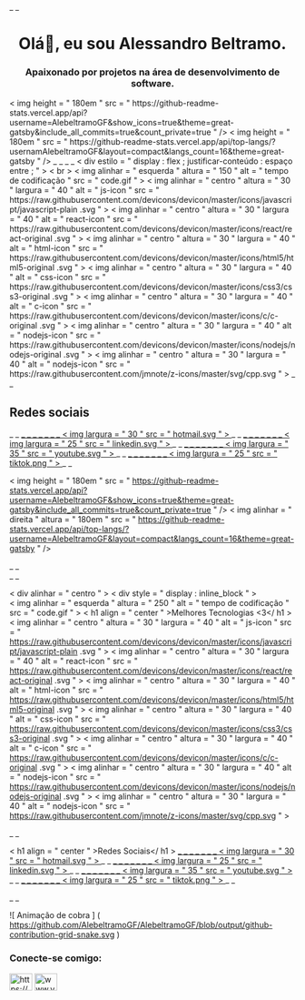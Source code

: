 </div> _ _
<h1 align="center">Olá👋, eu sou Alessandro Beltramo.</h1>
<h3 align="center">Apaixonado por projetos na área de desenvolvimento de software.</h3>
  < img  height = " 180em "  src = " https://github-readme-stats.vercel.app/api?username=AlebeltramoGF&show_icons=true&theme=great-gatsby&include_all_commits=true&count_private=true " />
  < img  height = " 180em "  src = " https://github-readme-stats.vercel.app/api/top-langs/?usernamAlebeltramoGF&layout=compact&langs_count=16&theme=great-gatsby " />
</div> _ _

</div> _ _
< div  estilo = " display : flex ; justificar-conteúdo : espaço entre ; " > < br >
  < img  alinhar = " esquerda " altura = " 150 "  alt = " tempo de codificação "  src = " code.gif " >
  < img  alinhar = " centro "  altura = " 30 "  largura = " 40 "  alt = " js-icon "   src = " https://raw.githubusercontent.com/devicons/devicon/master/icons/javascript/javascript-plain .svg " >
  < img  alinhar = " centro "  altura = " 30 "  largura = " 40 "  alt = " react-icon "  src = " https://raw.githubusercontent.com/devicons/devicon/master/icons/react/react-original .svg " >
  < img  alinhar = " centro "  altura = " 30 "  largura = " 40 "  alt = " html-icon "  src = " https://raw.githubusercontent.com/devicons/devicon/master/icons/html5/html5-original .svg " >
  < img  alinhar = " centro "  altura = " 30 "  largura = " 40 "  alt = " css-icon "  src = " https://raw.githubusercontent.com/devicons/devicon/master/icons/css3/css3-original .svg " >
  < img  alinhar = " centro "  altura = " 30 "  largura = " 40 "  alt = " c-icon "  src = " https://raw.githubusercontent.com/devicons/devicon/master/icons/c/c-original .svg " >
  < img  alinhar = " centro "  altura = " 30 "  largura = " 40 "  alt = " nodejs-icon "  src = " https://raw.githubusercontent.com/devicons/devicon/master/icons/nodejs/nodejs-original .svg " >
  < img  alinhar = " centro "  altura = " 30 "  largura = " 40 "  alt = " nodejs-icon "  src = " https://raw.githubusercontent.com/jmnote/z-icons/master/svg/cpp.svg " >
</div> _ _

## Redes sociais
<div> _ _
  <a href=" mailto: beltramossm@hotmail.com " > _  _ _ _ _ _ _
    < img  largura = " 30 "  src = " hotmail.svg " >
  </a> _ _
  <a href=" [https://www.linkedin.com/in/alessandro-beltramo/] " > _  _ _ _ _ _ _
    < img  largura = " 25 "  src = " linkedin.svg " >
  </a> _ _
  <a href=" www.youtube.com/@overclockperformance " > _  _ _ _ _ _ _
    < img  largura = " 35 "  src = " youtube.svg " >
  </a> _ _
  <a href=" https://www.tiktok.com/@beltramossm?lang=pt-BR " > _  _ _ _ _ _ _
    < img  largura = " 25 "  src = " tiktok.png " >
  </a> _ _

  < img   height = " 180em "  src = " https://github-readme-stats.vercel.app/api?username=AlebeltramoGF&show_icons=true&theme=great-gatsby&include_all_commits=true&count_private=true " />
  < img  alinhar = " direita "  altura = " 180em "  src = " https://github-readme-stats.vercel.app/api/top-langs/?username=AlebeltramoGF&layout=compact&langs_count=16&theme=great-gatsby " />
</div> _ _
<br> _ _

< div   alinhar = " centro " >
  < div  style = " display : inline_block " > <br>
    < img  alinhar = " esquerda "  altura = " 250 "  alt = " tempo de codificação "  src = " code.gif " >
    < h1  align = " center " >Melhores Tecnologias <3</ h1 >
    < img  alinhar = " centro "  altura = " 30 "  largura = " 40 "  alt = " js-icon "   src = " https://raw.githubusercontent.com/devicons/devicon/master/icons/javascript/javascript-plain .svg " >
    < img  alinhar = " centro "  altura = " 30 "  largura = " 40 "  alt = " react-icon "  src = " https://raw.githubusercontent.com/devicons/devicon/master/icons/react/react-original .svg " >
    < img  alinhar = " centro "  altura = " 30 "  largura = " 40 "  alt = " html-icon "  src = " https://raw.githubusercontent.com/devicons/devicon/master/icons/html5/html5-original .svg " >
    < img  alinhar = " centro "  altura = " 30 "  largura = " 40 "  alt = " css-icon "  src = " https://raw.githubusercontent.com/devicons/devicon/master/icons/css3/css3-original .svg " >
    < img  alinhar = " centro "  altura = " 30 "  largura = " 40 "  alt = " c-icon "  src = " https://raw.githubusercontent.com/devicons/devicon/master/icons/c/c-original .svg " >
    < img  alinhar = " centro "  altura = " 30 "  largura = " 40 "  alt = " nodejs-icon "  src = " https://raw.githubusercontent.com/devicons/devicon/master/icons/nodejs/nodejs-original .svg " >
    < img  alinhar = " centro "  altura = " 30 "  largura = " 40 "  alt = " nodejs-icon "  src = " https://raw.githubusercontent.com/jmnote/z-icons/master/svg/cpp.svg " >
   </div> _ _


  < h1  align = " center " >Redes Sociais</ h1 >
    <a href=" mailto: beltramossm@hotmail.com " > _  _ _ _ _ _ _
      < img  largura = " 30 "  src = " hotmail.svg " >
    </a> _ _
    <a href=" https://www.linkedin.com/in/alessandro-beltramo/ " > _  _ _ _ _ _ _
      < img  largura = " 25 "  src = " linkedin.svg " >
    </a> _ _
    <a href=" Canal do YouTube](www.youtube.com/@overclockperformance " > _  _ _ _ _ _ _
      < img  largura = " 35 "  src = " youtube.svg " >
    </a> _ _
    <a href=" https://www.tiktok.com/@beltramossm?lang=pt-BR " > _  _ _ _ _ _ _
      < img  largura = " 25 "  src = " tiktok.png " >
    </a> _ _
</div> _ _

![ Animação de cobra ] ( https://github.com/AlebeltramoGF/AlebeltramoGF/blob/output/github-contribution-grid-snake.svg )

<h3 align="left">Conecte-se comigo:</h3>
<p align="left" ">
<a href="https://linkedin.com/in/https://www.linkedin.com/in/alessandro-beltramo/" target="blank"><img align="center" src=" https://raw.githubusercontent.com/rahuldkjain/github-profile-readme-generator/master/src/images/icons/Social/linked-in-alt.svg" alt="https://www.linkedin.com /in/alessandro-beltramo/" height="30" width="40" /></a>
<a href="https://www.youtube.com/c/www.youtube.com/@overclockperformance" target="blank"><img align="center" src="https://raw.githubusercontent.com/rahuldkjain/github-profile-readme-generator/master/src/images/icons/Social/youtube.svg" alt="www.youtube.com/@overclockperformance" height="30" width="40" /></a>


<!--
**Alebeltramo/Alebeltramo** is a ✨ _special_ ✨ repository because its `README.md` (this file) appears on your GitHub profile.

Here are some ideas to get you started:

- 🔭 I’m currently working on ...
- 🌱 I’m currently learning ...
- 👯 I’m looking to collaborate on ...
- 🤔 I’m looking for help with ...
- 💬 Ask me about ...
- 📫 How to reach me: ...
- 😄 Pronouns: ...
- ⚡ Fun fact: ...
-->
